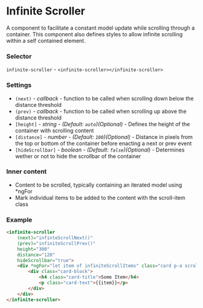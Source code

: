 # Infinite Scroller

A component to facilitate a constant model update while scrolling through a container.
This component also defines styles to allow infinite scrolling within a self contained element.

### Selector
`infinite-scroller` - `<infinite-scroller></infinite-scroller>`


### Settings

  * `(next)` - _callback_ -
    function to be called when scrolling down below the distance threshold
  * `(prev)` - _callback_ -
    function to be called when scrolling up above the distance threshold
  * `[height]` _- string - (Default: `auto`)(Optional)_ -
    Defines the height of the container with scrolling content
  * `[distance]` _- number - (Default: `100`)(Optional)_ -
    Distance in pixels from the top or bottom of the container before enacting a next or prev event
  * `[hideScrollbar]` _- boolean - (Default: `false`)(Optional)_ -
    Determines wether or not to hide the scrollbar of the container

### Inner content
  * Content to be scrolled, typically containing an iterated model using *ngFor
  * Mark individual items to be added to the content with the scroll-item class

### Example
```html
<infinite-scroller 
	(next)="infinteScrollNext()" 
	(prev)="infiniteScrollPrev()" 
	height="300"
	distance="120"
	hideScrollbar="true">
	<div *ngFor="let item of infiniteScrollItems" class="card p-a scroll-item" style="background-color: #FFF">
		<div class="card-block">
			<h4 class="card-title">Some Item</h4>
			<p class="card-text">{{item}}</p>
		</div>
	</div>
</infinite-scroller>
```